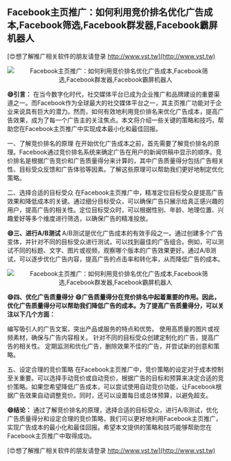 ## **Facebook主页推广：如何利用竞价排名优化广告成本,Facebook筛选,Facebook群发器,Facebook霸屏机器人**

[😍想了解推广相关软件的朋友请登录 http://www.vst.tw](http://www.vst.tw)

 <center><img src="https://vst.tw/MP4/tuiguang/png/0.png" alt="Facebook主页推广：如何利用竞价排名优化广告成本,Facebook筛选,Facebook群发器,Facebook霸屏机器人"></center>

**😄引言：**
在当今数字化时代，社交媒体平台已成为企业推广和品牌建设的重要渠道之一。而Facebook作为全球最大的社交媒体平台之一，其主页推广功能对于企业来说具有巨大的潜力。然而，如何有效地利用竞价排名来优化广告成本，提高广告效果，成为了每一个广告主的关注焦点。本文将介绍一些关键的策略和技巧，帮助您在Facebook主页推广中实现成本最小化和最佳回报。

一、了解竞价排名的原理
在开始优化广告成本之前，首先需要了解竞价排名的原理。Facebook通过竞价排名系统来确定广告在用户的新闻供稿中显示的顺序。竞价排名是根据广告竞价和广告质量得分来计算的，其中广告质量得分包括广告相关性、目标受众反馈和广告体验等因素。了解这些原理可以帮助我们更好地制定优化策略。

二、选择合适的目标受众
在Facebook主页推广中，精准定位目标受众是提高广告效果和降低成本的关键。通过细分目标受众，可以确保广告只展示给真正感兴趣的用户，提高广告的相关性。定位目标受众时，可以根据性别、年龄、地理位置、兴趣爱好等多个维度进行筛选，以确保广告的精准投放。

**😄三、进行A/B测试**
A/B测试是优化广告成本的有效手段之一。通过创建多个广告变体，并针对不同的目标受众进行测试，可以找到最佳的广告组合。例如，可以测试不同的标题、文字、图片或视频，观察哪个版本的广告效果更好。通过A/B测试，可以逐步优化广告内容，提高广告的点击率和转化率，从而降低广告的成本。

 <center><img src="https://vst.tw/MP4/tuiguang/png/5.png" alt="Facebook主页推广：如何利用竞价排名优化广告成本,Facebook筛选,Facebook群发器,Facebook霸屏机器人"></center>

**😄四、优化广告质量得分**
**😄广告质量得分在竞价排名中起着重要的作用。因此，优化广告质量得分可以帮助我们降低广告的成本。为了提高广告质量得分，可以关注以下几个方面：**

编写吸引人的广告文案，突出产品或服务的特点和优势。
使用高质量的图片或视频素材，确保与广告内容相关。
针对不同的目标受众创建定制化的广告，提高广告的相关性。
定期监测和优化广告，删除效果不佳的广告，并尝试新的创意和策略。

五、设定合理的竞价策略
在Facebook主页推广中，竞价策略的设定对于成本控制至关重要。可以选择手动竞价或自动竞价，根据广告的目标和预算来决定合适的竞价策略。如果您希望降低广告成本，可以尝试使用自动竞价功能，让Facebook根据广告效果自动调整竞价。同时，还可以设置每日或总体预算，以避免超支。

**😄结论：**
通过了解竞价排名的原理，选择合适的目标受众，进行A/B测试，优化广告质量得分和设定合理的竞价策略，我们可以更好地利用Facebook主页推广，实现广告成本的最小化和最佳回报。希望本文提供的策略和技巧能够帮助您在Facebook主页推广中取得成功。

[😍想了解推广相关软件的朋友请登录 http://www.vst.tw](http://www.vst.tw)



